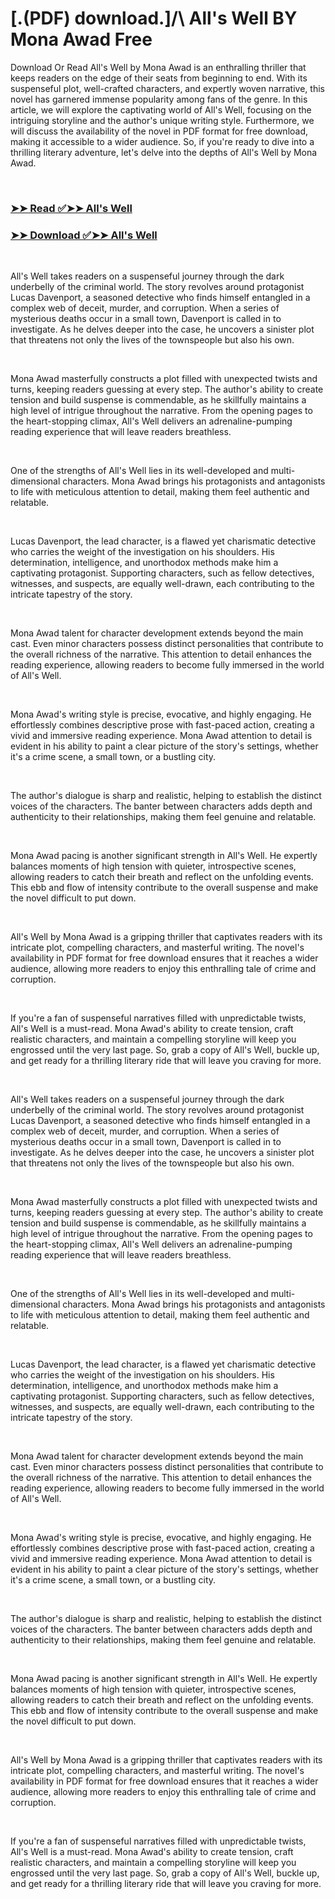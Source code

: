 # [.(PDF) download.]/\ All's Well BY Mona Awad Free

<p>Download Or Read All's Well by Mona Awad is an enthralling thriller that keeps readers on the edge of their seats from beginning to end. With its suspenseful plot, well-crafted characters, and expertly woven narrative, this novel has garnered immense popularity among fans of the genre. In this article, we will explore the captivating world of All's Well, focusing on the intriguing storyline and the author's unique writing style. Furthermore, we will discuss the availability of the novel in PDF format for free download, making it accessible to a wider audience. So, if you're ready to dive into a thrilling literary adventure, let's delve into the depths of All's Well by Mona Awad.</p>
<p>&nbsp;</p>

### [➤➤ Read ✅➤➤ All's Well](https://thehelpfulbooks.blogspot.com/id/59366193)

### [➤➤ Download ✅➤➤ All's Well](https://thehelpfulbooks.blogspot.com/id/59366193)

<p>&nbsp;</p>
<p>All's Well takes readers on a suspenseful journey through the dark underbelly of the criminal world. The story revolves around protagonist Lucas Davenport, a seasoned detective who finds himself entangled in a complex web of deceit, murder, and corruption. When a series of mysterious deaths occur in a small town, Davenport is called in to investigate. As he delves deeper into the case, he uncovers a sinister plot that threatens not only the lives of the townspeople but also his own.</p>
<p>&nbsp;</p>
<p>Mona Awad masterfully constructs a plot filled with unexpected twists and turns, keeping readers guessing at every step. The author's ability to create tension and build suspense is commendable, as he skillfully maintains a high level of intrigue throughout the narrative. From the opening pages to the heart-stopping climax, All's Well delivers an adrenaline-pumping reading experience that will leave readers breathless.</p>
<p>&nbsp;</p>
<p>One of the strengths of All's Well lies in its well-developed and multi-dimensional characters. Mona Awad brings his protagonists and antagonists to life with meticulous attention to detail, making them feel authentic and relatable.</p>
<p>&nbsp;</p>
<p>Lucas Davenport, the lead character, is a flawed yet charismatic detective who carries the weight of the investigation on his shoulders. His determination, intelligence, and unorthodox methods make him a captivating protagonist. Supporting characters, such as fellow detectives, witnesses, and suspects, are equally well-drawn, each contributing to the intricate tapestry of the story.</p>
<p>&nbsp;</p>
<p>Mona Awad talent for character development extends beyond the main cast. Even minor characters possess distinct personalities that contribute to the overall richness of the narrative. This attention to detail enhances the reading experience, allowing readers to become fully immersed in the world of All's Well.</p>
<p>&nbsp;</p>
<p>Mona Awad's writing style is precise, evocative, and highly engaging. He effortlessly combines descriptive prose with fast-paced action, creating a vivid and immersive reading experience. Mona Awad attention to detail is evident in his ability to paint a clear picture of the story's settings, whether it's a crime scene, a small town, or a bustling city.</p>
<p>&nbsp;</p>
<p>The author's dialogue is sharp and realistic, helping to establish the distinct voices of the characters. The banter between characters adds depth and authenticity to their relationships, making them feel genuine and relatable.</p>
<p>&nbsp;</p>
<p>Mona Awad pacing is another significant strength in All's Well. He expertly balances moments of high tension with quieter, introspective scenes, allowing readers to catch their breath and reflect on the unfolding events. This ebb and flow of intensity contribute to the overall suspense and make the novel difficult to put down.</p>
<p>&nbsp;</p>
<p>All's Well by Mona Awad is a gripping thriller that captivates readers with its intricate plot, compelling characters, and masterful writing. The novel's availability in PDF format for free download ensures that it reaches a wider audience, allowing more readers to enjoy this enthralling tale of crime and corruption.</p>
<p>&nbsp;</p>
<p>If you're a fan of suspenseful narratives filled with unpredictable twists, All's Well is a must-read. Mona Awad's ability to create tension, craft realistic characters, and maintain a compelling storyline will keep you engrossed until the very last page. So, grab a copy of All's Well, buckle up, and get ready for a thrilling literary ride that will leave you craving for more.</p>
<p>&nbsp;</p>
<p>All's Well takes readers on a suspenseful journey through the dark underbelly of the criminal world. The story revolves around protagonist Lucas Davenport, a seasoned detective who finds himself entangled in a complex web of deceit, murder, and corruption. When a series of mysterious deaths occur in a small town, Davenport is called in to investigate. As he delves deeper into the case, he uncovers a sinister plot that threatens not only the lives of the townspeople but also his own.</p>
<p>&nbsp;</p>
<p>Mona Awad masterfully constructs a plot filled with unexpected twists and turns, keeping readers guessing at every step. The author's ability to create tension and build suspense is commendable, as he skillfully maintains a high level of intrigue throughout the narrative. From the opening pages to the heart-stopping climax, All's Well delivers an adrenaline-pumping reading experience that will leave readers breathless.</p>
<p>&nbsp;</p>
<p>One of the strengths of All's Well lies in its well-developed and multi-dimensional characters. Mona Awad brings his protagonists and antagonists to life with meticulous attention to detail, making them feel authentic and relatable.</p>
<p>&nbsp;</p>
<p>Lucas Davenport, the lead character, is a flawed yet charismatic detective who carries the weight of the investigation on his shoulders. His determination, intelligence, and unorthodox methods make him a captivating protagonist. Supporting characters, such as fellow detectives, witnesses, and suspects, are equally well-drawn, each contributing to the intricate tapestry of the story.</p>
<p>&nbsp;</p>
<p>Mona Awad talent for character development extends beyond the main cast. Even minor characters possess distinct personalities that contribute to the overall richness of the narrative. This attention to detail enhances the reading experience, allowing readers to become fully immersed in the world of All's Well.</p>
<p>&nbsp;</p>
<p>Mona Awad's writing style is precise, evocative, and highly engaging. He effortlessly combines descriptive prose with fast-paced action, creating a vivid and immersive reading experience. Mona Awad attention to detail is evident in his ability to paint a clear picture of the story's settings, whether it's a crime scene, a small town, or a bustling city.</p>
<p>&nbsp;</p>
<p>The author's dialogue is sharp and realistic, helping to establish the distinct voices of the characters. The banter between characters adds depth and authenticity to their relationships, making them feel genuine and relatable.</p>
<p>&nbsp;</p>
<p>Mona Awad pacing is another significant strength in All's Well. He expertly balances moments of high tension with quieter, introspective scenes, allowing readers to catch their breath and reflect on the unfolding events. This ebb and flow of intensity contribute to the overall suspense and make the novel difficult to put down.</p>
<p>&nbsp;</p>
<p>All's Well by Mona Awad is a gripping thriller that captivates readers with its intricate plot, compelling characters, and masterful writing. The novel's availability in PDF format for free download ensures that it reaches a wider audience, allowing more readers to enjoy this enthralling tale of crime and corruption.</p>
<p>&nbsp;</p>
<p>If you're a fan of suspenseful narratives filled with unpredictable twists, All's Well is a must-read. Mona Awad's ability to create tension, craft realistic characters, and maintain a compelling storyline will keep you engrossed until the very last page. So, grab a copy of All's Well, buckle up, and get ready for a thrilling literary ride that will leave you craving for more.</p>
<p>&nbsp;</p>
